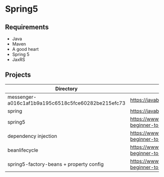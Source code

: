 # Spring5

## Requirements

* Java
* Maven
* A good heart
* Spring 5
* JaxRS


## Projects

| Directory                                              | Tutorials       | 		        
| -------------------------------------------------------| ----------------------------------------------------| 				      
| messenger-a016c1af1b9a195c6518c5fce60282be215efc73     | https://javabrains.io/courses/javaee_jaxrs/          | 		        
| spring                                                 | https://javabrains.io/courses/spring_bootquickstart/      | 
| spring5                                                | https://www.udemy.com/spring-framework-5-beginner-to-guru | 
| dependency injection                                   | https://www.udemy.com/spring-framework-5-beginner-to-guru  |
| beanlifecycle                                          | https://www.udemy.com/spring-framework-5-beginner-to-guru |
| spring5-factory-beans + property config                | https://www.udemy.com/spring-framework-5-beginner-to-guru |

